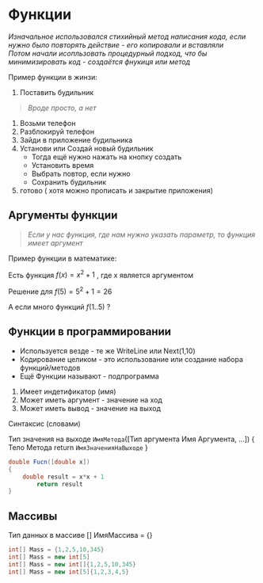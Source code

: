 # Функции

_Изначальное использовался стихийный метод написания кода, если нужно было повторять действие - его копировали и вставляли_  
_Потом начали исопльзовать процедурный подход, что бы минимизировать код - создаётся фнукиця или метод_

Пример функции в жинзи:

1. Поставить будильник

> _Вроде просто, а нет_

1. Возьми телефон
2. Разблокируй телефон
3. Зайди в приложение будильника
4. Установи или Создай новый будильник
   - Тогда ещё нужно нажать на кнопку создать
   - Установить время
   - Выбрать повтор, если нужно
   - Сохранить будильник
5. готово ( хотя можно прописать и закрытие приложения)

## Аргументы функции

> _Если у нас функция, где нам нужно указать параметр, то функция имеет аргумент_

Пример функции в математике:

Есть функция $f(x) = x^2 + 1$ , где х является аргументом

Решение для $f(5) = 5^2 + 1 = 26$

А если много функций $f(1..5)$ ?

## Функции в программировании

- Используется везде - те же WriteLine или Next(1,10)
- Кодирование целиком - это использование или создание набора функций/методов
- Ещё Функции называют - подпрограмма

1. Имеет индетификатор (имя)
2. Может иметь аргумент - значение на ход
3. Может иметь вывод - значение на выход

Синтаксис (словами)

Тип значения на выходе `ИмяМетода`([Тип аргумента Имя Аргумента, ...])
{
Тело Метода
return `ИмяЗначенияНаВыходе`
}

```C#
double Fucn([double x])
{
    double result = x*x + 1
        return result
}
```

## Массивы

Тип данных в массиве [] ИмяМассива = {}

```C#
int[] Mass = {1,2,5,10,345}
int[] Mass = new int[5]
int[] Mass = new int[]{1,2,5,10,345}
int[] Mass = new int[5]{1,2,3,4,5}
```
